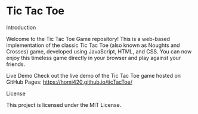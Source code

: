# Tic Tac Toe

Introduction

Welcome to the Tic Tac Toe Game repository! This is a web-based implementation of the classic Tic Tac Toe (also known as Noughts and Crosses) game, developed using JavaScript, HTML, and CSS. You can now enjoy this timeless game directly in your browser and play against your friends.

Live Demo
Check out the live demo of the Tic Tac Toe game hosted on GitHub Pages: https://homi420.github.io/ticTacToe/


License


This project is licensed under the MIT License.

